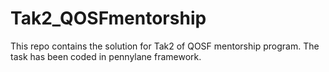 # Tak2_QOSFmentorship
This repo contains the solution for Tak2 of QOSF mentorship program. The task has been coded in pennylane framework. 
